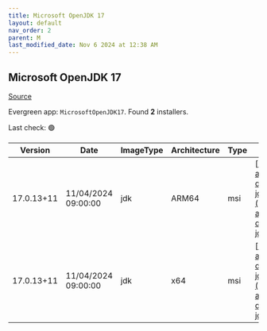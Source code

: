 ```yaml
---
title: Microsoft OpenJDK 17
layout: default
nav_order: 2
parent: M
last_modified_date: Nov 6 2024 at 12:38 AM
---
```


## Microsoft OpenJDK 17

[Source](https://www.microsoft.com/openjdk)

Evergreen app: `MicrosoftOpenJDK17`. Found **2** installers.

Last check: 🟢

| Version    | Date                | ImageType | Architecture | Type | URI                                                                                                                                                                                                                                                                                                                                                |
| ---------- | ------------------- | --------- | ------------ | ---- | -------------------------------------------------------------------------------------------------------------------------------------------------------------------------------------------------------------------------------------------------------------------------------------------------------------------------------------------------- |
| 17.0.13+11 | 11/04/2024 09:00:00 | jdk       | ARM64        | msi  | [https://download.visualstudio.microsoft.com/download/pr/26480204-af7a-4cfe-b22e-d123159ca2c7/97aca71620b7fdd9e3600c4f0ba660b1/microsoft-jdk-17.0.13-windows-aarch64.msi](https://download.visualstudio.microsoft.com/download/pr/26480204-af7a-4cfe-b22e-d123159ca2c7/97aca71620b7fdd9e3600c4f0ba660b1/microsoft-jdk-17.0.13-windows-aarch64.msi) |
| 17.0.13+11 | 11/04/2024 09:00:00 | jdk       | x64          | msi  | [https://download.visualstudio.microsoft.com/download/pr/26480204-af7a-4cfe-b22e-d123159ca2c7/47f5584b3e3139bde5eecdc2ca1ee40f/microsoft-jdk-17.0.13-windows-x64.msi](https://download.visualstudio.microsoft.com/download/pr/26480204-af7a-4cfe-b22e-d123159ca2c7/47f5584b3e3139bde5eecdc2ca1ee40f/microsoft-jdk-17.0.13-windows-x64.msi)         |

